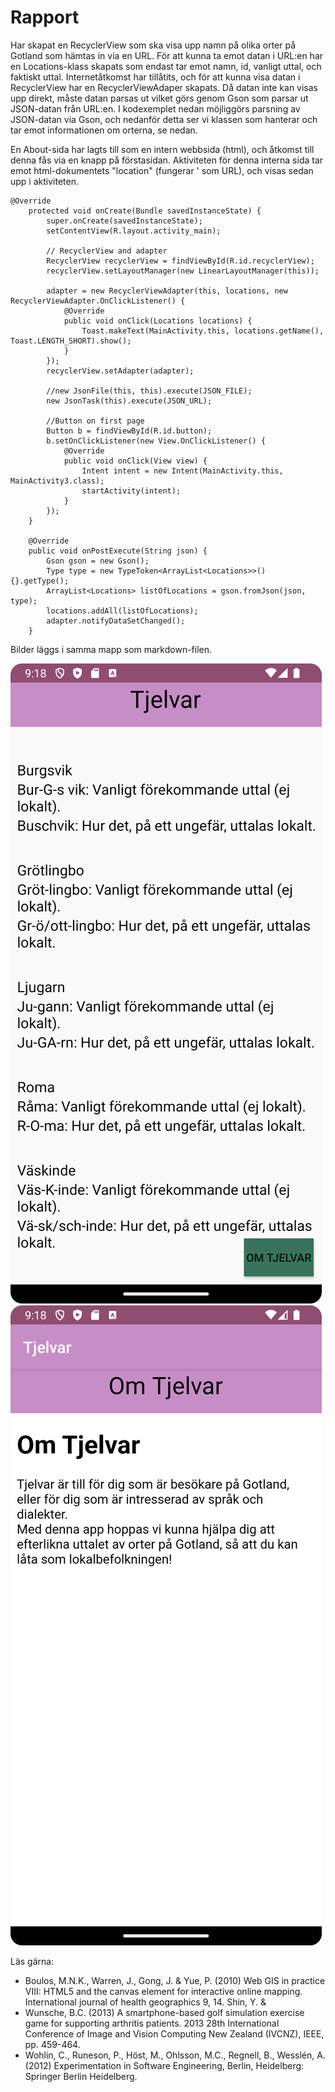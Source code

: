 # Rapport

Har skapat en RecyclerView som ska visa upp namn på olika orter på Gotland som hämtas in via en URL.
För att kunna ta emot datan i URL:en har en Locations-klass skapats som endast tar emot namn, id,
vanligt uttal, och faktiskt uttal.
Internetåtkomst har tillåtits, och för att kunna visa datan i RecyclerView har en RecyclerViewAdaper
skapats. Då datan inte kan visas upp direkt, måste datan parsas ut vilket görs genom Gson som parsar
ut JSON-datan från URL:en. I kodexemplet nedan möjliggörs parsning av JSON-datan via Gson, och
nedanför detta ser vi klassen som hanterar och tar emot informationen om orterna, se nedan.

En About-sida har lagts till som en intern webbsida (html), och åtkomst till denna fås via en knapp
på förstasidan. Aktiviteten för denna interna sida tar emot html-dokumentets "location" (fungerar '
som URL), och visas sedan upp i aktiviteten.

```
@Override
    protected void onCreate(Bundle savedInstanceState) {
        super.onCreate(savedInstanceState);
        setContentView(R.layout.activity_main);

        // RecyclerView and adapter
        RecyclerView recyclerView = findViewById(R.id.recyclerView);
        recyclerView.setLayoutManager(new LinearLayoutManager(this));

        adapter = new RecyclerViewAdapter(this, locations, new RecyclerViewAdapter.OnClickListener() {
            @Override
            public void onClick(Locations locations) {
                Toast.makeText(MainActivity.this, locations.getName(), Toast.LENGTH_SHORT).show();
            }
        });
        recyclerView.setAdapter(adapter);

        //new JsonFile(this, this).execute(JSON_FILE);
        new JsonTask(this).execute(JSON_URL);

        //Button on first page
        Button b = findViewById(R.id.button);
        b.setOnClickListener(new View.OnClickListener() {
            @Override
            public void onClick(View view) {
                Intent intent = new Intent(MainActivity.this, MainActivity3.class);
                startActivity(intent);
            }
        });
    }

    @Override
    public void onPostExecute(String json) {
        Gson gson = new Gson();
        Type type = new TypeToken<ArrayList<Locations>>() {}.getType();
        ArrayList<Locations> listOfLocations = gson.fromJson(json, type);
        locations.addAll(listOfLocations);
        adapter.notifyDataSetChanged();
    }
```

Bilder läggs i samma mapp som markdown-filen.

![](Screenshot_Main.png)
![](Screenshot_About.png)

Läs gärna:

- Boulos, M.N.K., Warren, J., Gong, J. & Yue, P. (2010) Web GIS in practice VIII: HTML5 and the canvas element for interactive online mapping. International journal of health geographics 9, 14. Shin, Y. &
- Wunsche, B.C. (2013) A smartphone-based golf simulation exercise game for supporting arthritis patients. 2013 28th International Conference of Image and Vision Computing New Zealand (IVCNZ), IEEE, pp. 459-464.
- Wohlin, C., Runeson, P., Höst, M., Ohlsson, M.C., Regnell, B., Wesslén, A. (2012) Experimentation in Software Engineering, Berlin, Heidelberg: Springer Berlin Heidelberg.